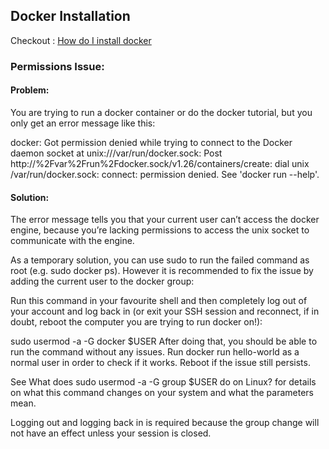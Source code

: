 ## Docker Installation
Checkout : [How do I install docker](https://askubuntu.com/questions/938700/how-do-i-install-docker-on-ubuntu-16-04-lts)

### Permissions Issue: 
#### Problem:
You are trying to run a docker container or do the docker tutorial, but you only get an error message like this:

docker: Got permission denied while trying to connect to the Docker daemon socket at unix:///var/run/docker.sock: Post http://%2Fvar%2Frun%2Fdocker.sock/v1.26/containers/create: dial unix /var/run/docker.sock: connect: permission denied.
See 'docker run --help'.

#### Solution:
The error message tells you that your current user can’t access the docker engine, because you’re lacking permissions to access the unix socket to communicate with the engine.

As a temporary solution, you can use sudo to run the failed command as root (e.g. sudo docker ps).
However it is recommended to fix the issue by adding the current user to the docker group:

Run this command in your favourite shell and then completely log out of your account and log back in (or exit your SSH session and reconnect, if in doubt, reboot the computer you are trying to run docker on!):

sudo usermod -a -G docker $USER
After doing that, you should be able to run the command without any issues. Run docker run hello-world as a normal user in order to check if it works. Reboot if the issue still persists.

See What does sudo usermod -a -G group $USER do on Linux? for details on what this command changes on your system and what the parameters mean.

Logging out and logging back in is required because the group change will not have an effect unless your session is closed.
